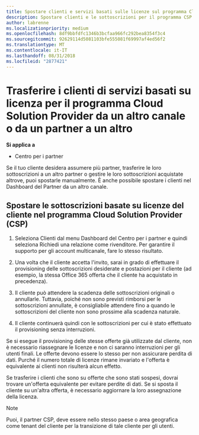 ```yaml
---
title: Spostare clienti e servizi basati sulle licenze sul programma Cloud Solution Provider nel Centro per i partner | Centro per i partner
description: Spostare clienti e le sottoscrizioni per il programma CSP da un altro canale o da un altro partner.
author: labrenne
ms.localizationpriority: medium
ms.openlocfilehash: 8df9bbfdfc1346b3bcfaa966fc292bea8354f3c4
ms.sourcegitcommit: 92629114d5081103bfe555081f69997af4ed56f2
ms.translationtype: MT
ms.contentlocale: it-IT
ms.lasthandoff: 08/31/2018
ms.locfileid: "2877421"
---
```

# <a name="transfer-license-based-services-customers-to-the-cloud-solution-provider-program-from-another-channel-or-from-one-partner-to-another"></a>Trasferire i clienti di servizi basati su licenza per il programma Cloud Solution Provider da un altro canale o da un partner a un altro

**Si applica a**

-  Centro per i partner

Se il tuo cliente desidera assumere più partner, trasferire le loro sottoscrizioni a un altro partner o gestire le loro sottoscrizioni acquistate altrove, puoi spostarle manualmente. È anche possibile spostare i clienti nel Dashboard del Partner da un altro canale.

## <a name="move-your-customers-license-based-subscriptions-to-the-cloud-solution-provider-program-csp"></a>Spostare le sottoscrizioni basate su licenze del cliente nel programma Cloud Solution Provider (CSP)

1. Seleziona Clienti dal menu Dashboard del Centro per i partner e quindi seleziona Richiedi una relazione come rivenditore. Per garantire il supporto per gli account multicanale, fare lo stesso risultato.

2.  Una volta che il cliente accetta l'invito, sarai in grado di effettuare il provisioning delle sottoscrizioni desiderate e postazioni per il cliente (ad esempio, la stessa Office 365 offerta che il cliente ha acquistato in precedenza).

3. Il cliente può attendere la scadenza delle sottoscrizioni originali o annullarle. Tuttavia, poiché non sono previsti rimborsi per le sottoscrizioni annullate, è consigliabile attendere fino a quando le sottoscrizioni del cliente non sono prossime alla scadenza naturale.

4. Il cliente continuerà quindi con le sottoscrizioni per cui è stato effettuato il provisioning senza interruzioni.


Se si esegue il provisioning delle stesse offerte già utilizzate dal cliente, non è necessario riassegnare le licenze e non ci saranno interruzioni per gli utenti finali. Le offerte devono essere lo stesso per non assicurare perdita di dati. Purché il numero totale di licenze rimane invariato e l'offerta è equivalente ai clienti non risulterà alcun effetto.

Se trasferire i clienti che sono su offerte che sono stati sospesi, dovrai trovare un'offerta equivalente per evitare perdite di dati. Se si sposta il cliente su un'altra offerta, è necessario aggiornare la loro assegnazione della licenza.

>[!NOTE]
>Puoi, il partner CSP, deve essere nello stesso paese o area geografica come tenant del cliente per la transizione di tale cliente per gli utenti. 




